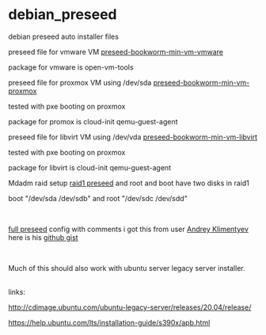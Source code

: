 # debian_preseed
debian preseed auto installer files

preseed file for vmware VM  [preseed-bookworm-min-vm-vmware](preseed-bookworm-min-vm-vmware.txt)

package for vmware is open-vm-tools



preseed file for proxmox VM  using /dev/sda [preseed-bookworm-min-vm-proxmox](preseed-bookworm-min-vm-proxmox.txt)

tested with pxe booting on proxmox

package for promox is cloud-init qemu-guest-agent


preseed file for libvirt VM using /dev/vda [preseed-bookworm-min-vm-libvirt](preseed-bookworm-min-vm-libvirt.txt)

tested with pxe booting on proxmox

package for libvirt is cloud-init qemu-guest-agent



 Mdadm raid setup [raid1 preseed](raid1_preseed)
 and root and boot have two disks in raid1

boot "/dev/sda /dev/sdb" and root "/dev/sdc /dev/sdd"




<br />


 [full preseed](full_preseed) config with comments i got this from user  [ Andrey Klimentyev ](https://github.com/zuzzas?tab=repositories)
here is his  [github gist](https://gist.github.com/zuzzas/a1695344162ac7fa124e15855ce0768f)



<br />

Much of this should also work with ubuntu server legacy server installer. 

<br />
links:

http://cdimage.ubuntu.com/ubuntu-legacy-server/releases/20.04/release/

https://help.ubuntu.com/lts/installation-guide/s390x/apb.html

